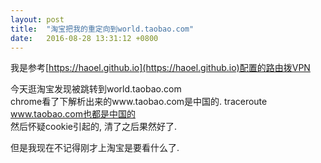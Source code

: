 ```yaml
---
layout: post
title:  "淘宝把我的重定向到world.taobao.com"
date:   2016-08-28 13:31:12 +0800
---
```


我是参考[https://haoel.github.io](https://haoel.github.io)配置的路由拨VPN

今天逛淘宝发现被跳转到world.taobao.com  
chrome看了下解析出来的www.taobao.com是中国的. traceroute www.taobao.com也都是中国的  
然后怀疑cookie引起的, 清了之后果然好了.

但是我现在不记得刚才上淘宝是要看什么了.
